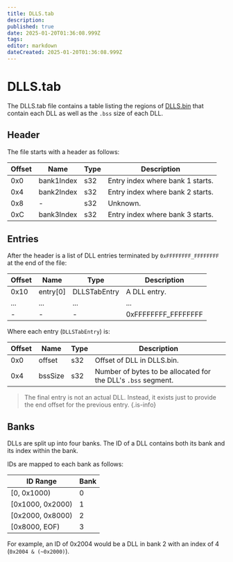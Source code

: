 ```yaml
---
title: DLLS.tab
description: 
published: true
date: 2025-01-20T01:36:08.999Z
tags: 
editor: markdown
dateCreated: 2025-01-20T01:36:08.999Z
---
```


# DLLS.tab
The DLLS.tab file contains a table listing the regions of [DLLS.bin](/projects/nintendo-64/dinosaur-planet/dll-format) that contain each DLL as well as the `.bss` size of each DLL.

## Header
The file starts with a header as follows:

| Offset | Name | Type | Description |
|--------|------|------|-------------|
| 0x0 | bank1Index | s32 | Entry index where bank 1 starts. |
| 0x4 | bank2Index | s32 | Entry index where bank 2 starts. |
| 0x8 | - | s32 | Unknown. |
| 0xC | bank3Index | s32 | Entry index where bank 3 starts. |

## Entries
After the header is a list of DLL entries terminated by `0xFFFFFFFF_FFFFFFFF` at the end of the file:

| Offset | Name | Type | Description |
|--------|------|------|-------------|
| 0x10 | entry[0] | DLLSTabEntry | A DLL entry. |
| ... | ... | ... | ... |
| - | - | - | 0xFFFFFFFF_FFFFFFFF |

Where each entry (`DLLSTabEntry`) is:

| Offset | Name | Type | Description |
|--------|------|------|-------------|
| 0x0 | offset | s32 | Offset of DLL in DLLS.bin. |
| 0x4 | bssSize | s32 | Number of bytes to be allocated for the DLL's `.bss` segment.

> The final entry is not an actual DLL. Instead, it exists just to provide the end offset for the previous entry.
{.is-info}

## Banks
DLLs are split up into four banks. The ID of a DLL contains both its bank and its index within the bank.

IDs are mapped to each bank as follows:

| ID Range | Bank |
|----------|------|
| [0, 0x1000) | 0 |
| [0x1000, 0x2000) | 1 |
| [0x2000, 0x8000) | 2 |
| [0x8000, EOF) | 3 |

For example, an ID of 0x2004 would be a DLL in bank 2 with an index of 4 (`0x2004 & (~0x2000)`).
